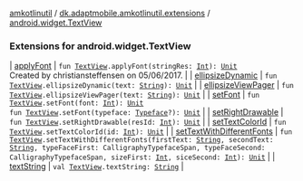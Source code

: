 [amkotlinutil](../../index.md) / [dk.adaptmobile.amkotlinutil.extensions](../index.md) / [android.widget.TextView](index.md)

### Extensions for android.widget.TextView

| [applyFont](apply-font.md) | `fun `[`TextView`](https://developer.android.com/reference/android/widget/TextView.html)`.applyFont(stringRes: `[`Int`](https://kotlinlang.org/api/latest/jvm/stdlib/kotlin/-int/index.html)`): `[`Unit`](https://kotlinlang.org/api/latest/jvm/stdlib/kotlin/-unit/index.html)<br>Created by christiansteffensen on 05/06/2017. |
| [ellipsizeDynamic](ellipsize-dynamic.md) | `fun `[`TextView`](https://developer.android.com/reference/android/widget/TextView.html)`.ellipsizeDynamic(text: `[`String`](https://kotlinlang.org/api/latest/jvm/stdlib/kotlin/-string/index.html)`): `[`Unit`](https://kotlinlang.org/api/latest/jvm/stdlib/kotlin/-unit/index.html) |
| [ellipsizeViewPager](ellipsize-view-pager.md) | `fun `[`TextView`](https://developer.android.com/reference/android/widget/TextView.html)`.ellipsizeViewPager(text: `[`String`](https://kotlinlang.org/api/latest/jvm/stdlib/kotlin/-string/index.html)`): `[`Unit`](https://kotlinlang.org/api/latest/jvm/stdlib/kotlin/-unit/index.html) |
| [setFont](set-font.md) | `fun `[`TextView`](https://developer.android.com/reference/android/widget/TextView.html)`.setFont(font: `[`Int`](https://kotlinlang.org/api/latest/jvm/stdlib/kotlin/-int/index.html)`): `[`Unit`](https://kotlinlang.org/api/latest/jvm/stdlib/kotlin/-unit/index.html)<br>`fun `[`TextView`](https://developer.android.com/reference/android/widget/TextView.html)`.setFont(typeface: `[`Typeface`](https://developer.android.com/reference/android/graphics/Typeface.html)`?): `[`Unit`](https://kotlinlang.org/api/latest/jvm/stdlib/kotlin/-unit/index.html) |
| [setRightDrawable](set-right-drawable.md) | `fun `[`TextView`](https://developer.android.com/reference/android/widget/TextView.html)`.setRightDrawable(resId: `[`Int`](https://kotlinlang.org/api/latest/jvm/stdlib/kotlin/-int/index.html)`): `[`Unit`](https://kotlinlang.org/api/latest/jvm/stdlib/kotlin/-unit/index.html) |
| [setTextColorId](set-text-color-id.md) | `fun `[`TextView`](https://developer.android.com/reference/android/widget/TextView.html)`.setTextColorId(id: `[`Int`](https://kotlinlang.org/api/latest/jvm/stdlib/kotlin/-int/index.html)`): `[`Unit`](https://kotlinlang.org/api/latest/jvm/stdlib/kotlin/-unit/index.html) |
| [setTextWithDifferentFonts](set-text-with-different-fonts.md) | `fun `[`TextView`](https://developer.android.com/reference/android/widget/TextView.html)`.setTextWithDifferentFonts(firstText: `[`String`](https://kotlinlang.org/api/latest/jvm/stdlib/kotlin/-string/index.html)`, secondText: `[`String`](https://kotlinlang.org/api/latest/jvm/stdlib/kotlin/-string/index.html)`, typeFaceFirst: CalligraphyTypefaceSpan, typeFaceSecond: CalligraphyTypefaceSpan, sizeFirst: `[`Int`](https://kotlinlang.org/api/latest/jvm/stdlib/kotlin/-int/index.html)`, siceSecond: `[`Int`](https://kotlinlang.org/api/latest/jvm/stdlib/kotlin/-int/index.html)`): `[`Unit`](https://kotlinlang.org/api/latest/jvm/stdlib/kotlin/-unit/index.html) |
| [textString](text-string.md) | `val `[`TextView`](https://developer.android.com/reference/android/widget/TextView.html)`.textString: `[`String`](https://kotlinlang.org/api/latest/jvm/stdlib/kotlin/-string/index.html) |

